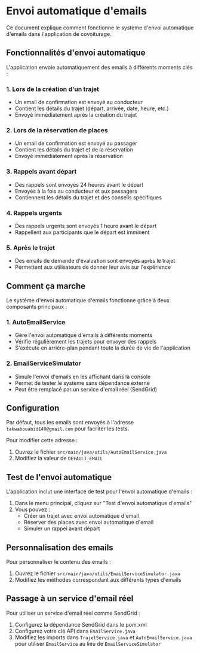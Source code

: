 # Envoi automatique d'emails

Ce document explique comment fonctionne le système d'envoi automatique d'emails dans l'application de covoiturage.

## Fonctionnalités d'envoi automatique

L'application envoie automatiquement des emails à différents moments clés :

### 1. Lors de la création d'un trajet
- Un email de confirmation est envoyé au conducteur
- Contient les détails du trajet (départ, arrivée, date, heure, etc.)
- Envoyé immédiatement après la création du trajet

### 2. Lors de la réservation de places
- Un email de confirmation est envoyé au passager
- Contient les détails du trajet et de la réservation
- Envoyé immédiatement après la réservation

### 3. Rappels avant départ
- Des rappels sont envoyés 24 heures avant le départ
- Envoyés à la fois au conducteur et aux passagers
- Contiennent les détails du trajet et des conseils spécifiques

### 4. Rappels urgents
- Des rappels urgents sont envoyés 1 heure avant le départ
- Rappellent aux participants que le départ est imminent

### 5. Après le trajet
- Des emails de demande d'évaluation sont envoyés après le trajet
- Permettent aux utilisateurs de donner leur avis sur l'expérience

## Comment ça marche

Le système d'envoi automatique d'emails fonctionne grâce à deux composants principaux :

### 1. AutoEmailService
- Gère l'envoi automatique d'emails à différents moments
- Vérifie régulièrement les trajets pour envoyer des rappels
- S'exécute en arrière-plan pendant toute la durée de vie de l'application

### 2. EmailServiceSimulator
- Simule l'envoi d'emails en les affichant dans la console
- Permet de tester le système sans dépendance externe
- Peut être remplacé par un service d'email réel (SendGrid)

## Configuration

Par défaut, tous les emails sont envoyés à l'adresse `takwabouabid149@gmail.com` pour faciliter les tests.

Pour modifier cette adresse :
1. Ouvrez le fichier `src/main/java/utils/AutoEmailService.java`
2. Modifiez la valeur de `DEFAULT_EMAIL`

## Test de l'envoi automatique

L'application inclut une interface de test pour l'envoi automatique d'emails :

1. Dans le menu principal, cliquez sur "Test d'envoi automatique d'emails"
2. Vous pouvez :
   - Créer un trajet avec envoi automatique d'email
   - Réserver des places avec envoi automatique d'email
   - Simuler un rappel avant départ

## Personnalisation des emails

Pour personnaliser le contenu des emails :

1. Ouvrez le fichier `src/main/java/utils/EmailServiceSimulator.java`
2. Modifiez les méthodes correspondant aux différents types d'emails

## Passage à un service d'email réel

Pour utiliser un service d'email réel comme SendGrid :

1. Configurez la dépendance SendGrid dans le pom.xml
2. Configurez votre clé API dans `EmailService.java`
3. Modifiez les imports dans `TrajetService.java` et `AutoEmailService.java` pour utiliser `EmailService` au lieu de `EmailServiceSimulator`
